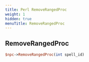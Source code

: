 ```yaml
---
title: Perl RemoveRangedProc
weight: 1
hidden: true
menuTitle: RemoveRangedProc
---
```

## RemoveRangedProc
```perl
$npc->RemoveRangedProc(int spell_id)
```